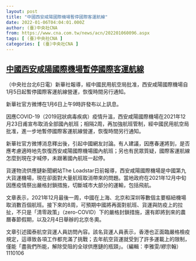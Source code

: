 ```yaml
---
layout: post
title: "中國西安咸陽國際機場暫停國際客運航線"
date: 2022-01-06T04:04:01.000Z
author: (臺)中央社CNA
from: https://www.cna.com.tw/news/acn/202201060096.aspx
tags: [ (臺)中央社CNA ]
categories: [ (臺)中央社CNA ]
---
```

<!--1641441841000-->
[中國西安咸陽國際機場暫停國際客運航線](https://www.cna.com.tw/news/acn/202201060096.aspx)
------

<div>
<div></div><div><p>（中央社台北6日電）新華社報導，經中國民用航空局批准，西安咸陽國際機場自1月5日起暫停國際客運航線營運，恢復時間另行通知。</p><p>新華社官方微博在1月6日上午9時許發布以上訊息。</p><p>因應COVID-19（2019冠狀病毒疾病）疫情升溫，西安咸陽國際機場在2021年12月23日甫宣布取消全部國內航班；相隔2周，再加強航班管制，經中國民用航空局批准，進一步地暫停國際客運航線營運，恢復時間另行通知。</p><p>新華社官方微博消息釋出後，引起中國網友討論。有人建議，因應春運將到，是否應考慮適時地先恢復西安咸陽國際機場國內航班；另也有民眾質疑，國際客運航線怎麼到現在才喊停，未跟著國內航班一起停。</p><p>貨運物流供應鏈新聞網站The Loadstar日前報導，西安咸陽國際機場是中國第九大貨運機場，現在卻面對大量航班取消帶來的問題。當地政府在2021年12月中旬因應疫情祭出嚴格封鎖措施，切斷城市大部分的運輸，包括飛航。</p><p>文章表示，2021年12月最後一周，中國在上海、北京和深圳等數個主要樞紐機場取消數百個航班。接下來的8周，可預期中國將再面對航班、貨運與防疫上的拉扯，不只是「清零政策」（zero-COVID）下的嚴格封鎖措施，還有即將到來的農曆春節假期，以及2月4日舉辦的北京冬奧。</p><p>文章引述國泰航空貨運人員訪問內容。該名貨運人員表示，香港也正面臨嚴格檢疫規定，這導致各項工作都充滿了挑戰；去年航空貨運就受到了許多運載上的限制，僅能「盡我們所能，解除受阻的全球供應鏈的瓶頸」。（編輯：李雅雯/繆宗翰）1110106</p></div>
</div>
